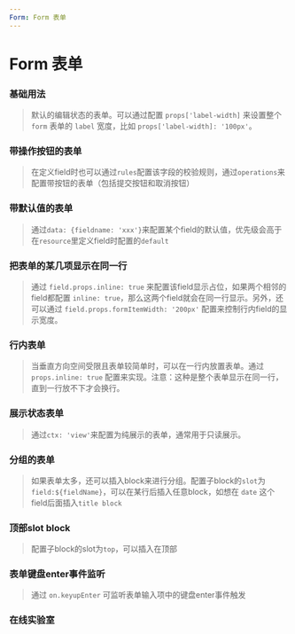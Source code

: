 ```yaml
---
Form: Form 表单
---
```

# Form 表单

### 基础用法

> 默认的编辑状态的表单。可以通过配置 `props['label-width]` 来设置整个 `form` 表单的 `label` 宽度，比如 `props['label-width]: '100px'`。

<ClientOnly>
<block-form-demo blockName="formEditAll"  onlineDemo="https://codepen.io/w3cmark/pen/WNeKaoJ"/>
</ClientOnly>

### 带操作按钮的表单

> 在定义field时也可以通过`rules`配置该字段的校验规则，通过`operations`来配置带按钮的表单（包括提交按钮和取消按钮）

<ClientOnly>
<block-form-demo blockName="formBtton" onlineDemo="https://codepen.io/w3cmark/pen/JjPBmEo"/>
</ClientOnly>

### 带默认值的表单

> 通过`data: {fieldname: 'xxx'}`来配置某个field的默认值，优先级会高于在`resource`里定义field时配置的`default`

<ClientOnly>
<block-form-demo blockName="formData" onlineDemo="https://codepen.io/w3cmark/pen/PoYByWK"/>
</ClientOnly>

### 把表单的某几项显示在同一行

> 通过 `field.props.inline: true` 来配置该field显示占位，如果两个相邻的field都配置 `inline: true`，那么这两个field就会在同一行显示。另外，还可以通过 `field.props.formItemWidth: '200px'` 配置来控制行内field的显示宽度。

<ClientOnly>
<block-form-demo blockName="formLayout" onlineDemo="https://codepen.io/w3cmark/pen/jONpeyp"/>
</ClientOnly>

### 行内表单

> 当垂直方向空间受限且表单较简单时，可以在一行内放置表单。通过 `props.inline: true` 配置来实现。注意：这种是整个表单显示在同一行，直到一行放不下才会换行。

<ClientOnly>
<block-form-demo blockName="formInline" onlineDemo="https://codepen.io/w3cmark/pen/ZEzjqLP"/>
</ClientOnly>

### 展示状态表单

>通过`ctx: 'view'`来配置为纯展示的表单，通常用于只读展示。

<ClientOnly>
<block-form-demo blockName="formViewAll" onlineDemo="https://codepen.io/w3cmark/pen/JjPBmWd"/>
</ClientOnly>

### 分组的表单

> 如果表单太多，还可以插入block来进行分组。配置子block的`slot`为`field:${fieldName}`，可以在某行后插入任意block，如想在 `date` 这个field后面插入`title block`

<ClientOnly>
<block-form-demo blockName="formSlot" onlineDemo="https://codepen.io/w3cmark/pen/mdbjzWm"/>
</ClientOnly>

### 顶部slot block

>配置子block的slot为`top`，可以插入在顶部

<ClientOnly>
<block-form-demo blockName="formSlotTop" onlineDemo="https://codepen.io/w3cmark/pen/wvwxYJy"/>
</ClientOnly>

### 表单键盘enter事件监听

>通过 `on.keyupEnter` 可监听表单输入项中的键盘enter事件触发

<ClientOnly>
<block-form-demo blockName="enterForm" />
</ClientOnly>

### 在线实验室
<ClientOnly>
<ams-config name="form" type="block"/>
</ClientOnly>

